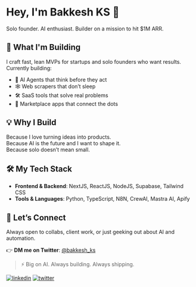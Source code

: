 # Hey, I'm Bakkesh KS 👋  
Solo founder. AI enthusiast. Builder on a mission to hit $1M ARR.

## 🚀 What I'm Building
I craft fast, lean MVPs for startups and solo founders who want results.  
Currently building:

- 🧠 AI Agents that think before they act  
- 🕸️ Web scrapers that don’t sleep  
- 🛠️ SaaS tools that solve real problems  
- 🏪 Marketplace apps that connect the dots

## 💡 Why I Build
Because I love turning ideas into products.  
Because AI is the future and I want to shape it.  
Because solo doesn’t mean small.

## 🛠️ My Tech Stack

- **Frontend & Backend**: NextJS, ReactJS, NodeJS, Supabase, Tailwind CSS  
- **Tools & Languages**: Python, TypeScript, N8N, CrewAI, Mastra AI, Apify   

## 📩 Let’s Connect

Always open to collabs, client work, or just geeking out about AI and automation.

👉 **DM me on Twitter**: [@bakkesh_ks](https://twitter.com/bakkesh_ks)


> ⚡ Big on AI. Always building. Always shipping.


[![linkedin](https://img.shields.io/badge/linkedin-0A66C2?style=for-the-badge&logo=linkedin&logoColor=white)](https://www.linkedin.com/in/bakkeshks/) 
[![twitter](https://img.shields.io/badge/twitter-1DA1F2?style=for-the-badge&logo=twitter&logoColor=white)](https://twitter.com/bakkesh_ks/)

